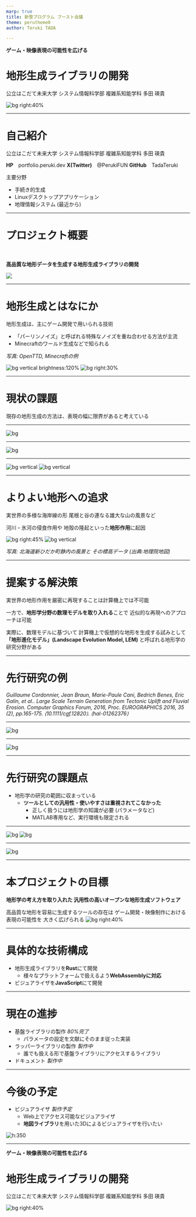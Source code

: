 ```yaml
---
marp: true
title: 新雪プログラム ブースト会議
theme: perutheme0
author: Teruki TADA

---
```


**ゲーム・映像表現の可能性を広げる**
# 地形生成ライブラリの開発

公立はこだて未来大学 システム情報科学部
複雑系知能学科 多田 瑛貴

![bg right:40%](square.png)

---

# 自己紹介

公立はこだて未来大学 システム情報科学部
複雑系知能学科 多田 瑛貴

**HP**&emsp;portfolio.peruki.dev
**X(Twitter)**&emsp;@PerukiFUN
**GitHub**&emsp;TadaTeruki

主要分野
 - 手続き的生成
 - Linuxデスクトップアプリケーション
 - 地理情報システム (最近から)


---


# プロジェクト概要

<br>

**高品質な地形データを生成する地形生成ライブラリの開発**

![](landscape.png)


---

# 地形生成とはなにか

地形生成は、主にゲーム開発で用いられる技術
- 「パーリンノイズ」と呼ばれる特殊なノイズを重ね合わせる方法が主流
- Minecraftのワールド生成などで知られる

*写真: OpenTTD, Minecraftの例*

![bg vertical brightness:120%](openttd.png)
![bg right:30%](minecraft.png)

---

# 現状の課題

現存の地形生成の方法は、表現の幅に限界があると考えている

---

![bg](innnoshima.jpg)

---

![bg](minecraft.png)

---

![bg vertical](innnoshima.jpg)
![bg vertical](minecraft.png)

---

# よりよい地形への追求


実世界の多様な海岸線の形
尾根と谷の連なる雄大な山の風景など

河川・氷河の侵食作用や
地殻の隆起といった**地形作用**に起因

![bg right:45%](hidaka.jpg)
![bg vertical](hidaka_chiriin.png)

*写真: 北海道新ひだか町静内の風景と
その標高データ (出典:地理院地図)*

---

# 提案する解決策

実世界の地形作用を厳密に再現することは計算機上では不可能

一方で、**地形学分野の数理モデルを取り入れる**ことで
近似的な再現へのアプローチは可能

実際に、数理モデルに基づいて
計算機上で仮想的な地形を生成する試みとして
**「地形進化モデル」(Landscape Evolution Model, LEM)** 
と呼ばれる地形学の研究分野がある

---

# 先行研究の例

*Guillaume Cordonnier, Jean Braun, Marie-Paule Cani, Bedrich Benes, Eric Galin, et al.. Large Scale Terrain Generation from Tectonic Uplift and Fluvial Erosion. Computer Graphics Forum, 2016, Proc. EUROGRAPHICS 2016, 35 (2), pp.165-175. ⟨10.1111/cgf.12820⟩. ⟨hal-01262376⟩*


---

![bg](hal1.png)

---

![bg](hal2.png)

---

# 先行研究の課題点

 - 地形学の研究の範囲に収まっている
   - **ツールとしての汎用性・使いやすさは重視されてこなかった**
     - 正しく扱うには地形学の知識が必要 (パラメータなど)
     - MATLAB専用など、実行環境も限定される
---

![bg](lem.png)
![bg](chiriin2.png)

---

![bg](square.png)

---

# 本プロジェクトの目標

**地形学の考え方を取り入れた
汎用性の高いオープンな地形生成ソフトウェア**

高品質な地形を容易に生成するツールの存在は
ゲーム開発・映像制作における表現の可能性を
大きく広げられる
![bg right:40%](square.png)

---

# 具体的な技術構成

 - 地形生成ライブラリを**Rust**にて開発
   - 様々なプラットフォームで扱えるよう**WebAssemblyに対応**
 - ビジュアライザを**JavaScript**にて開発

---

# 現在の進捗

 - 基盤ライブラリの製作 *80%完了*
   - パラメータの設定を文献にそのまま従った実装
 - ラッパーライブラリの製作 *製作中*
   - 誰でも扱える形で基盤ライブラリにアクセスするライブラリ
 - ドキュメント *製作中*

---

# 今後の予定

 - ビジュアライザ *製作予定*
   - Web上でアクセス可能なビジュアライザ
   - **地図ライブラリ**を用いた3Dによるビジュアライザを行いたい

![h:350](hakodate.png)

---

**ゲーム・映像表現の可能性を広げる**
# 地形生成ライブラリの開発

公立はこだて未来大学 システム情報科学部
複雑系知能学科 多田 瑛貴

![bg right:40%](square.png)
